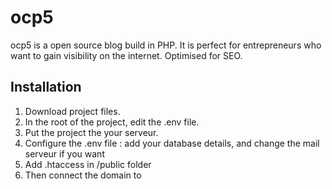 # ocp5

ocp5 is a open source blog build in PHP. It is perfect for entrepreneurs who want to gain visibility on the internet.
Optimised for SEO.

## Installation
1. Download project files.
2. In the root of the project, edit the .env file.
2. Put the project the your serveur.
3. Configure the .env file : add your database details, and change the mail serveur if you want
4. Add .htaccess in /public folder 
5. Then connect the domain to 
